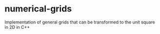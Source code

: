 # numerical-grids
Implementation of general grids that can be transformed to the unit square in 2D in C++
